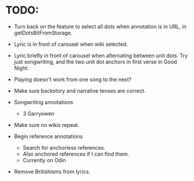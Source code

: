 # TODO:
* Turn back on the feature to select all dots when annotation is in URL, in getDotsBitFromStorage.
* Lyric is in front of carousel when wiki selected.
* Lyric briefly in front of carousel when alternating between unit dots. Try just songwriting, and the two unit dot anchors in first verse in Good Night.
* Playing doesn't work from one song to the next?

* Make sure backstory and narrative tenses are correct.

* Songwriting annotations
    * 3 Garryowen
* Make sure no wikis repeat.

* Begin reference annotations
    * Search for anchorless references.
    * Also anchored references if I can find them.
    * Currently on Odin

* Remove Britishisms from lyrics.